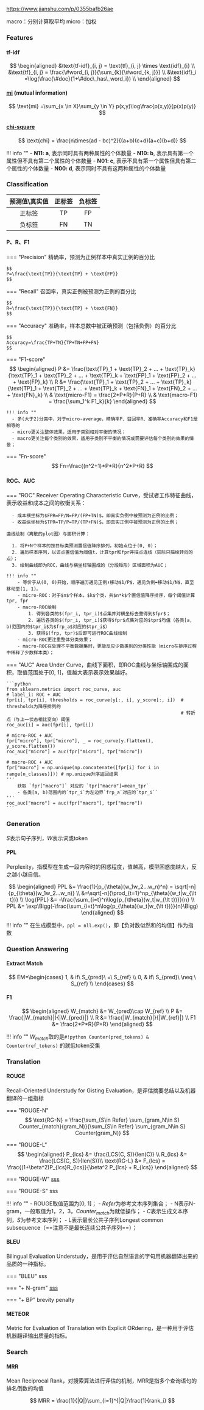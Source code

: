 https://www.jianshu.com/p/0355bafb26ae

macro：分别计算取平均
micro：加权

### Features
#### tf-idf

$$
\begin{aligned}
    &\text{tf-idf}_{i, j} = \text{tf}_{i, j} \times \text{idf}_{i} \\
    &\text{tf}_{i, j} = \frac{\#word_{i, j}}{\sum_{k}{\#word_{k, j}}} \\
    &\text{idf}_i =\log(\frac{\#doc}{1+\#doc\_has\_word_i}) \\
\end{aligned}
$$

#### [mi](\AI\Paper_Reading\Trick\Ensemble\Ensemble\Boosting\lightgbm/#prechecker_features) (mutual information)
$$
\text{mi} =\sum_{x \in X}\sum_{y \in Y} p(x,y)\log\frac{p(x,y)}{p(x)p(y)}
$$
#### [chi-square](\AI\Paper_Reading\Trick\Ensemble\Ensemble\Boosting\lightgbm/#prechecker_features)

$$
\text{chi} = \frac{n\times(ad - bc)^2}{(a+b)(c+d)(a+c)(b+d)}
$$

!!! info ""
    - **N11: a**, 表示同时具有两种属性的个体数量
    - **N10: b**, 表示具有第一个属性但不具有第二个属性的个体数量
    - **N01: c**, 表示不具有第一个属性但具有第二个属性的个体数量
    - **N00: d**, 表示同时不具有这两种属性的个体数量

### Classification

| 预测值\真实值 | 正标签 | 负标签 |
| :-----:| :----: | :----: |
| 正标签 | TP | FP |
| 负标签 | FN | TN |

#### P、R、F1
=== "Precision"
    精确率，预测为正例样本中真实正例的百分比

    $$
    P=\frac{\text{TP}}{\text{TP} + \text{FP}}
    $$

=== "Recall"
    召回率，真实正例被预测为正例的百分比

    $$
    R=\frac{\text{TP}}{\text{TP} + \text{FN}}
    $$

=== "Accuracy"
    准确率，样本总数中被正确预测（包括负例）的百分比

    $$
    Accuracy=\frac{TP+TN}{TP+TN+FP+FN}
    $$

=== "F1-score"
    $$
    \begin{aligned}
    P &= \frac{\text{TP}_1 + \text{TP}_2 + ... + \text{TP}_k}{\text{TP}_1 + \text{TP}_2 + ... + \text{TP}_k + \text{FP}_1 + \text{FP}_2 + ... + \text{FP}_k} \\
    R &= \frac{\text{TP}_1 + \text{TP}_2 + ... + \text{TP}_k}{\text{TP}_1 + \text{TP}_2 + ... + \text{TP}_k + \text{FN}_1 + \text{FN}_2 + ... + \text{FN}_k} \\
    & \text{micro-F1} = \frac{2*P*R}{P+R} \\
    & \text{macro-F1} = \frac{\sum_1^k F1_k}{k}
    \end{aligned}
    $$


    !!! info ""
      - 多(大于2)分类中，对于micro-average，精确率P、召回率R、准确率Accuracy和F1是相等的  
      - micro更关注整体效果，适用于类别相对平衡的情况；  
      - macro更关注每个类别的效果，适用于类别不平衡的情况或需要评估每个类别的效果的情景；


=== "Fn-score"
    $$
    Fn=\frac{(n^2+1)*P*R}{n^2*P+R}
    $$

#### ROC、AUC
=== "ROC"
    Receiver Operating Characteristic Curve，受试者工作特征曲线，表示收益和成本之间的权衡关系：
    
      - 成本横坐标为$FPR=FP/N=FP/(FP+TN)$，即真实负例中被预测为正例的比例；
      - 收益纵坐标为$TPR=TP/P=TP/(TP+FN)$，即真实正例中被预测为正例的比例；
    
    曲线绘制（离散的plot图）与面积计算：

      1. 将P+N个样本的按目标类预测置信值降序排列，初始点位于(0, 0)；
      2. 遍历样本序列，以该点置信值为阈值t，计算tpr和fpr并描点连线（实际只描绘转向的点）；
      3. 绘制曲线即为ROC，曲线与横坐标轴围成的（分段矩形）区域面积为AUC；

    !!! info ""
        - 等价于从(0, 0)开始，顺序遍历遇见正例⬆️移动$1/P$，遇见负例➡️移动$1/N$，直至移动至(1, 1)。
        - micro-ROC：对于$n$个样本，$k$个类，共$n*k$个置信值降序排序，每个阈值计算tpr, fpr
        - macro-ROC绘制
            1. 得到各类的$(fpr_i, tpr_i)$点集并对横坐标去重得到$fpr$；
            2. 遍历各类的$(fpr_i, tpr_i)$获得$fpr$点集对应的$tpr$均值（各类[a, b)范围内的$tpr_i$为$frp_a$对应的$tpr_i$）
            3. 获得$(frp, tpr)$后即可进行ROC曲线绘制
        - micro-ROC更注重整体分类效果；
        - macro-ROC在处理不平衡数据集时，更能反应少数类别的分类性能（micro在排序过程中稀释了少数样本类）；
    

=== "AUC"
    Area Under Curve，曲线下面积，即ROC曲线与坐标轴围成的面积，取值范围处于[0, 1]，值越大表示表示效果越好。

    ```python
    from sklearn.metrics import roc_curve, auc
    # label_i: ROC + AUC
    fpr[i], tpr[i], thresholds = roc_curve(y[:, i], y_score[:, i])  # thresholds为降序排列的
                                                                    # 转折点（与上一状态相比变向）阈值
    roc_auc[i] = auc(fpr[i], tpr[i])

    # micro-ROC + AUC
    fpr["micro"], tpr["micro"], _ = roc_curve(y.flatten(), y_score.flatten())
    roc_auc["micro"] = auc(fpr["micro"], tpr["micro"])

    # macro-ROC + AUC
    fpr["macro"] = np.unique(np.concatenate([fpr[i] for i in range(n_classes)])) # np.unique升序返回结果
    ''' 
        获取 `fpr["macro"]` 对应的 `tpr["macro"]=mean_tpr` 
        - 各类[a, b)范围内的`tpr_i`为左边界`frp_a`对应的`tpr_i``
    '''
    roc_auc["macro"] = auc(fpr["macro"], tpr["macro"])
    ```

### Generation
$S$表示句子序列，$W$表示词或token

#### PPL
Perplexity，指模型在生成一段内容时的困惑程度，值越高，模型困惑度越大，反之越小越自信。

$$
\begin{aligned}
PPL &= \frac{1}{p_{\theta}(w_1w_2...w_n)^n} = \sqrt[-n]{p_{\theta}(w_1w_2...w_n)} \\
&=\sqrt[-n]{\prod_{t=1}^np_{\theta}(w_t|w_{\lt t})} \\
\log{PPL} &= -\frac{\sum_{i=t}^n\log{p_{\theta}(w_t|w_{\lt t})}}{n} \\
PPL &= \exp\Bigg(-\frac{\sum_{i=t}^n\log{p_{\theta}(w_t|w_{\lt t})}}{n}\Bigg) 
\end{aligned}
$$

!!! info ""
    在生成模型中，`ppl = nll.exp()`，即【负对数似然和的均值】作为指数



### Question Answering
#### Extract Match
$$
EM=\begin{cases}
1, & if\ S_{pred}\ =\ S_{ref} \\
0, & if\ S_{pred}\ \neq \ S_{ref} \\
\end{cases}
$$

#### F1

$$
\begin{aligned}
W_{match} &= W_{pred}\cap W_{ref} \\
P &= \frac{|W_{match}|}{|W_{pred}|} \\
R &= \frac{|W_{match}|}{|W_{ref}|} \\
F1 &= \frac{2*P*R}{P+R}
\end{aligned}
$$

!!! info ""
    $W_{match}$取的是`#!python Counter(pred_tokens) & Counter(ref_tokens)` 的就低token交集

### Translation


#### ROUGE
Recall-Oriented Understudy for Gisting Evaluation，是评估摘要总结以及机器翻译的一组指标

=== "ROUGE-N"
    $$
    \text{RG-N} = \frac{\sum_{S\in Refer} \sum_{gram_N\in S} Counter_{match}(gram_N)}{\sum_{S\in Refer} \sum_{gram_N\in S} Counter(gram_N)}
    $$

=== "ROUGE-L"
    $$
    \begin{aligned}
    P_{lcs} &= \frac{LCS(C, S)}{len(C)} \\
    R_{lcs} &= \frac{LCS(C, S)}{len(S)}\\
    \text{RG-L} &= F_{lcs} = \frac{(1+\beta^2)P_{lcs}R_{lcs}}{\beta^2 P_{lcs} + R_{lcs}}
    \end{aligned}
    $$

=== "ROUGE-W"
    [sss](https://zhuanlan.zhihu.com/p/659637538)

=== "ROUGE-S"
    sss

!!! info ""
    - ROUGE取值范围为[0, 1]；
    - $Refer$为参考文本序列集合；
    - N表示N-gram，一般取值为1，2，3，$Counter_{match}$为就低操作；
    - $C$表示生成文本序列，$S$为参考文本序列；
    - L表示最长公共子序列Longest common subsequence（==注意不是最长连续公共子序列==）；


#### BLEU
Bilingual Evaluation Understudy，是用于评估自然语言的字句用机器翻译出来的品质的一种指标。

=== "BLEU"
    sss
    

=== "+ N-gram"
    [sss](https://www.cnblogs.com/by-dream/p/7765345.html)

=== "+ BP"
    brevity penalty

#### METEOR
Metric for Evaluation of Translation with Explicit ORdering，是一种用于评估机器翻译输出质量的指标。

### Search
#### MRR
Mean Reciprocal Rank，对搜索算法进行评估的机制，MRR是指多个查询语句的排名倒数的均值

$$
MRR = \frac{1}{|Q|}\sum_{i=1}^{|Q|}\frac{1}{rank_i}
$$